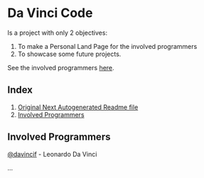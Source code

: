 # Da Vinci Code

Is a project with only 2 objectives:

1. To make a Personal Land Page for the involved programmers
2. To showcase some future projects.

See the involved programmers [here](#Involved-Programmers).

## Index

1. [Original Next Autogenerated Readme file](docs/ORIGINAL_NEXT_AUTOGERENATED_README.md)
2. [Involved Programmers](#Involved-Programmers)

<a name="Involved-Programmers"></a>

## Involved Programmers

[@davincif](https://www.linkedin.com/in/davincif/) - Leonardo Da Vinci

...
